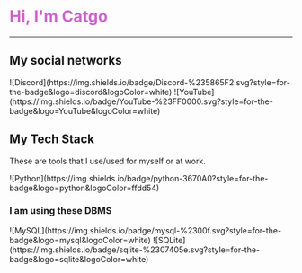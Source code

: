 <h1 style="color: #cd66cc">Hi, I'm Catgo</h1>
<hr>
<h2>My social networks</h2>
![Discord](https://img.shields.io/badge/Discord-%235865F2.svg?style=for-the-badge&logo=discord&logoColor=white)
![YouTube](https://img.shields.io/badge/YouTube-%23FF0000.svg?style=for-the-badge&logo=YouTube&logoColor=white)
<h2>My Tech Stack</h2>
<p>These are tools that I use/used for myself or at work.</p>
![Python](https://img.shields.io/badge/python-3670A0?style=for-the-badge&logo=python&logoColor=ffdd54)
<h3>I am using these DBMS</h3>
![MySQL](https://img.shields.io/badge/mysql-%2300f.svg?style=for-the-badge&logo=mysql&logoColor=white)
![SQLite](https://img.shields.io/badge/sqlite-%2307405e.svg?style=for-the-badge&logo=sqlite&logoColor=white)
<!--
**Kamenshick/Kamenshick** is a ✨ _special_ ✨ repository because its `README.md` (this file) appears on your GitHub profile.

Here are some ideas to get you started:

- 🔭 I’m currently working on ...
- 🌱 I’m currently learning ...
- 👯 I’m looking to collaborate on ...
- 🤔 I’m looking for help with ...
- 💬 Ask me about ...
- 📫 How to reach me: ...
- 😄 Pronouns: ...
- ⚡ Fun fact: ...
-->
